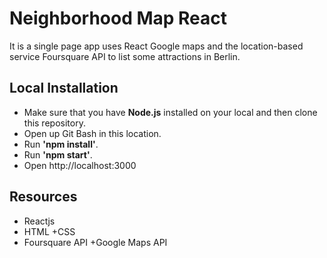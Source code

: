 # Neighborhood Map React

It is a single page app uses React Google maps and the location-based service Foursquare API to list some attractions in Berlin. 

## Local Installation

+ Make sure that you have **Node.js** installed on your local and then clone this repository.
+ Open up Git Bash in this location.
+ Run **'npm install'**.
+ Run **'npm start'**.
+ Open http://localhost:3000

## Resources

+ Reactjs
+ HTML
+CSS
+ Foursquare API
+Google Maps API
